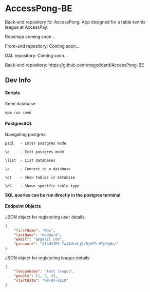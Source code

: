 # AccessPong-BE

Back-end repository for AccessPong. App designed for a table-tennis league at AccessPay.

Roadmap coming soon...

Front-end repository: Coming soon...

DAL repository: Coming soon...

Back-end repository: https://github.com/mxgoddard/AccessPong-BE

## Dev Info

#### Scripts

Seed database:

```js
npm run seed
```


#### PostgresSQL

Navigating postgres:

```
psql   - Enter postgres mode

\q     - Exit postgres mode

\list  - List databases

\c     - Connect to a database

\dt    - Show tables in database

\dS    - Shows specific table type
```

**SQL queries can be run directly in the postgres terminal**


#### Endpoint Objects

JSON object for registering user details:

```json
{
	"firstName": "Max",
	"lastName": "Goddard",
	"email": "a@gmail.com",
	"password": "$1$O3JMY.Tw$AdLnLjQ/5jXF9.MTp3gHv/"
}
```

JSON object for registering league details:

```json
{
	"leagueName": "test league",
	"people": [1, 2, 3],
	"startDate": "09-04-2019"
}
```